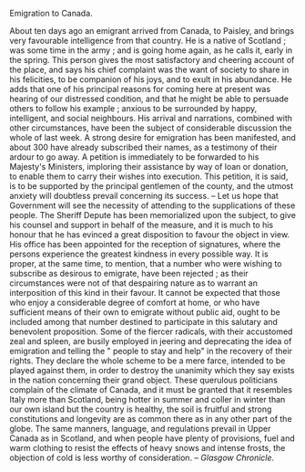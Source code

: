 Emigration to Canada.About ten days ago an emigrant arrived from Canada, to Paisley, and brings very favourable intelligence from that country. He is a native of Scotland ; was some time in the army ; and is going home again, as he calls it, early in the spring. This person gives the most satisfactory and cheering account of the place, and says his chief complaint was the want of society to share in his felicities, to be companion of his joys, and to exult in his abundance. He adds that one of his principal reasons for coming here at present was hearing of our distressed condition, and that he might be able to persuade others to follow his example ; anxious to be surrounded by happy, intelligent, and social neighbours. His arrival and narrations, combined with other circumstances, have been the subject of considerable discussion the whole of last week. A strong desire for emigration has been manifested, and about 300 have already subscribed their names, as a testimony of their ardour to go away. A petition is immediately to be forwarded to his Majesty's Ministers, imploring their assistance by way of loan or donation, to enable them to carry their wishes into execution. This petition, it is said, is to be supported by the principal gentlemen of the county, and the utmost anxiety will doubtless prevail concerning its success. – Let us hope that Government will see the necessity of attending to the supplications of these people. The Sheriff Depute has been memorialized upon the subject, to give his counsel and support in behalf of the measure, and it is much to his honour that he has evinced a great disposition to favour the object in view. His office has been appointed for the reception of signatures, where the persons experience the greatest kindness in every possible way. It is proper, at the same time, to mention, that a number who were wishing to subscribe as desirous to emigrate, have been rejected ; as their circumstances were not of that despairing nature as to warrant an interposition of this kind in their favour. It cannot be expected that those who enjoy a considerable degree of comfort at home, or who have sufficient means of their own to emigrate without public aid, ought to be included among that number destined to participate in this salutary and benevolent proposition. Some of the fiercer radicals, with their accustomed zeal and spleen, are busily employed in jeering and deprecating the idea of emigration and telling the " people to stay and help" in the recovery of their rights. They declare the whole scheme to be a mere farce, intended to be played against them, in order to destroy the unanimity which they say exists in the nation concerning their grand object. These querulous politicians complain of the climate of Canada, and it must be granted that it resembles Italy more than Scotland, being hotter in summer and coller in winter than our own island but the country is healthy, the soil is fruitful and strong constitutions and longevity are as common there as in any other part of the globe. The same manners, language, and regulations prevail in Upper Canada as in Scotland, and when people have plenty of provisions, fuel and warm clothing to resist the effects of heavy snows and intense frosts, the objection of cold is less worthy of consideration. – *Glasgow Chronicle*.